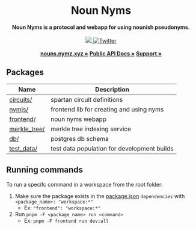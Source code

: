 <div align="center">
    <h1>Noun Nyms</h1>
    <strong>Noun Nyms is a protocol and webapp for using nounish pseudonyms.</strong>
</div>
<br>
<div align="center">
	<a href="https://github.com/personaelabs/nym/actions/workflows/ci.yml">
		<img src="https://github.com/personaelabs/nym/actions/workflows/ci.yml/badge.svg">
	</a>    
	<a href="https://twitter.com/PersonaeLabs">
        <img src="https://img.shields.io/twitter/follow/personae_labs?label=personae_labs&style=flat&logo=twitter&color=1DA1F2" alt="Twitter">
    </a>
</div>

<div align="center">
    <br>
    <a href="https://nouns.nymz.xyz/"><b>nouns.nymz.xyz »</b></a>
    <a href="https://nouns.nymz.xyz/api-doc"><b>Public API Docs »</b></a>
    <a href="https://discord.gg/3NQm99v3Vp"><b>Support »</b></a>
</div>


## Packages

| Name  | Description |
| ------------- | ------------- |
| [circuits/](./packages/circuits)  | spartan circuit definitions |
| [nymjs/](./packages/nymjs)  | frontend lib for creating and using nyms |
| [frontend/](./packages/frontend)  | noun nyms webapp |
| [merkle_tree/](./packages/merkle_tree)  | merkle tree indexing service |
| [db/](./packages/db)  | postgres db schema |
| [test_data/](./packages/test_data)  | test data population for development builds |


## Running commands

To run a specifc command in a workspace from the root folder:

1. Make sure the package exists in the [package.json](./package.json) `dependencies` with `<package_name>: "workspace:*"`
   - Ex: `"frontend": "workspace:*"`
2. Run `pnpm -F <package_name> run <command>`
   - Ex: `pnpm -F frontend run dev:all`